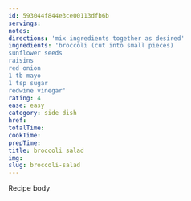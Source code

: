 ```yaml
---
id: 593044f844e3ce00113dfb6b
servings:
notes:
directions: 'mix ingredients together as desired'
ingredients: 'broccoli (cut into small pieces)
sunflower seeds
raisins
red onion
1 tb mayo
1 tsp sugar
redwine vinegar'
rating: 4
ease: easy
category: side dish
href:
totalTime:
cookTime:
prepTime:
title: broccoli salad
img:
slug: broccoli-salad
---
```

Recipe body